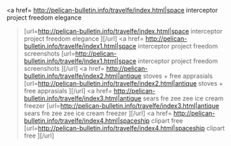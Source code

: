 <a href= http://pelican-bulletin.info/travelfe/index.html|space interceptor project freedom elegance
 ></a> [url=http://pelican-bulletin.info/travelfe/index.html|space interceptor project freedom elegance
][/url] <a href= http://pelican-bulletin.info/travelfe/index1.html|space interceptor project freedom screenshots
 ></a> [url=http://pelican-bulletin.info/travelfe/index1.html|space interceptor project freedom screenshots
][/url] <a href= http://pelican-bulletin.info/travelfe/index2.html|antique stoves + free apprasials
 ></a> [url=http://pelican-bulletin.info/travelfe/index2.html|antique stoves + free apprasials
][/url] <a href= http://pelican-bulletin.info/travelfe/index3.html|antique sears fre zee zee ice cream freezer
 ></a> [url=http://pelican-bulletin.info/travelfe/index3.html|antique sears fre zee zee ice cream freezer
][/url] <a href= http://pelican-bulletin.info/travelfe/index4.html|spaceship clipart free
 ></a> [url=http://pelican-bulletin.info/travelfe/index4.html|spaceship clipart free
][/url] 
